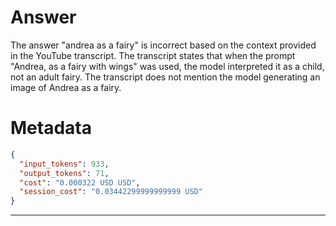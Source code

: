 # Answer

The answer "andrea as a fairy" is incorrect based on the context provided in the YouTube transcript. The transcript states that when the prompt "Andrea, as a fairy with wings" was used, the model interpreted it as a child, not an adult fairy. The transcript does not mention the model generating an image of Andrea as a fairy.

# Metadata

```json
{
  "input_tokens": 933,
  "output_tokens": 71,
  "cost": "0.000322 USD USD",
  "session_cost": "0.03442299999999999 USD"
}
```

-----
